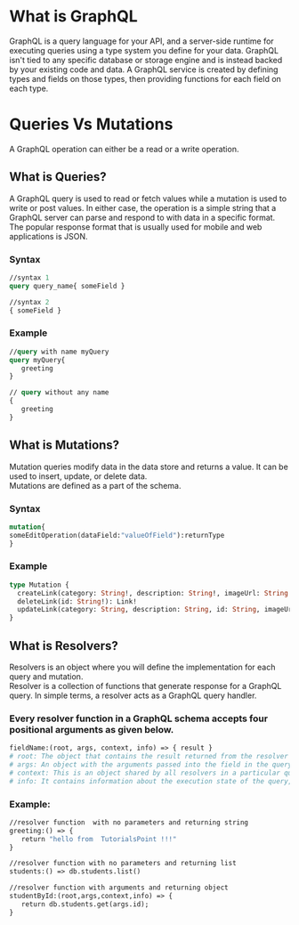 
# What is GraphQL
GraphQL is a query language for your API, and a server-side runtime for executing queries using a type system you define for your data. GraphQL isn't tied to any specific database or storage engine and is instead backed by your existing code and data.
A GraphQL service is created by defining types and fields on those types, then providing functions for each field on each type.

# Queries Vs Mutations
A GraphQL operation can either be a read or a write operation.

## What is Queries?
A GraphQL query is used to read or fetch values while a mutation is used to write or post values. In either case, the operation is a simple string that a GraphQL server can parse and respond to with data in a specific format. The popular response format that is usually used for mobile and web applications is JSON.

### Syntax
```graphql
//syntax 1
query query_name{ someField }

//syntax 2
{ someField }
```

### Example
```graphql
//query with name myQuery
query myQuery{
   greeting
}

// query without any name
{
   greeting
}
```

## What is Mutations?
Mutation queries modify data in the data store and returns a value. It can be used to insert, update, or delete data.    
Mutations are defined as a part of the schema.

### Syntax
```graphql
mutation{
someEditOperation(dataField:"valueOfField"):returnType
}
```
### Example
```graphql
type Mutation {
  createLink(category: String!, description: String!, imageUrl: String!, title: String!, url: String!): Link!
  deleteLink(id: String!): Link!
  updateLink(category: String, description: String, id: String, imageUrl: String, title: String, url: String): Link!
}
```
## What is Resolvers?
Resolvers is an object where you will define the implementation for each query and mutation.  
Resolver is a collection of functions that generate response for a GraphQL query. In simple terms, a resolver acts as a GraphQL query handler.   
### Every resolver function in a GraphQL schema accepts four positional arguments as given below.
```graphql
fieldName:(root, args, context, info) => { result }
# root: The object that contains the result returned from the resolver on the parent field.
# args: An object with the arguments passed into the field in the query.
# context: This is an object shared by all resolvers in a particular query
# info: It contains information about the execution state of the query, including the field name, path to the field from the root.
```
### Example:
```graphql
//resolver function  with no parameters and returning string
greeting:() => {
   return "hello from  TutorialsPoint !!!"
}

//resolver function with no parameters and returning list
students:() => db.students.list()

//resolver function with arguments and returning object
studentById:(root,args,context,info) => {
   return db.students.get(args.id);
}
```

